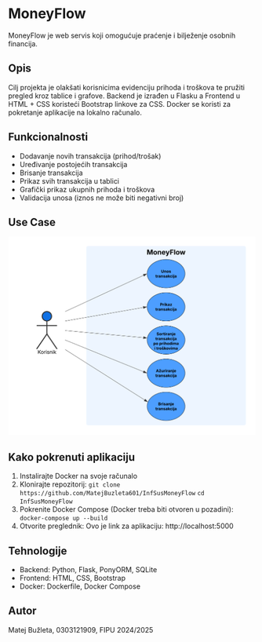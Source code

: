 # MoneyFlow
MoneyFlow je web servis koji omogućuje praćenje i bilježenje osobnih financija.

## Opis
Cilj projekta je olakšati korisnicima evidenciju prihoda i troškova te pružiti pregled kroz tablice i grafove.
Backend je izrađen u Flasku a Frontend u HTML + CSS koristeći Bootstrap linkove za CSS.
Docker se koristi za pokretanje aplikacije na lokalno računalo.

## Funkcionalnosti
- Dodavanje novih transakcija (prihod/trošak)
- Uređivanje postojećih transakcija
- Brisanje transakcija
- Prikaz svih transakcija u tablici
- Grafički prikaz ukupnih prihoda i troškova
- Validacija unosa (iznos ne može biti negativni broj)

## Use Case

![Use Case](Use%20case%20MoneyFlow.png)


## Kako pokrenuti aplikaciju
1. Instalirajte Docker na svoje računalo
2. Klonirajte repozitorij:
```git clone https://github.com/MatejBuzleta601/InfSusMoneyFlow```
```cd InfSusMoneyFlow```
3. Pokrenite Docker Compose (Docker treba biti otvoren u pozadini):
```docker-compose up --build```
4. Otvorite preglednik:
Ovo je link za aplikaciju: http://localhost:5000

## Tehnologije
- Backend: Python, Flask, PonyORM, SQLite
- Frontend: HTML, CSS, Bootstrap
- Docker: Dockerfile, Docker Compose

## Autor
Matej Bužleta, 0303121909, FIPU 2024/2025
